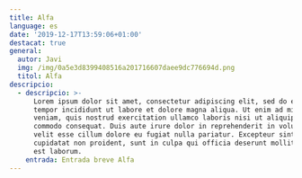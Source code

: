 ```yaml
---
title: Alfa
language: es
date: '2019-12-17T13:59:06+01:00'
destacat: true
general:
  autor: Javi
  img: /img/0a5e3d8399408516a201716607daee9dc776694d.png
  titol: Alfa
descripcio:
  - descripcio: >-
      Lorem ipsum dolor sit amet, consectetur adipiscing elit, sed do eiusmod
      tempor incididunt ut labore et dolore magna aliqua. Ut enim ad minim
      veniam, quis nostrud exercitation ullamco laboris nisi ut aliquip ex ea
      commodo consequat. Duis aute irure dolor in reprehenderit in voluptate
      velit esse cillum dolore eu fugiat nulla pariatur. Excepteur sint occaecat
      cupidatat non proident, sunt in culpa qui officia deserunt mollit anim id
      est laborum.
    entrada: Entrada breve Alfa
---
```


